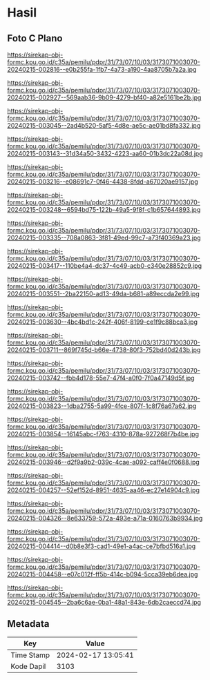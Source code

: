 # Hasil

## Foto C Plano

https://sirekap-obj-formc.kpu.go.id/c35a/pemilu/pdpr/31/73/07/10/03/3173071003070-20240215-002816--e0b255fa-1fb7-4a73-a190-4aa8705b7a2a.jpg

https://sirekap-obj-formc.kpu.go.id/c35a/pemilu/pdpr/31/73/07/10/03/3173071003070-20240215-002927--569aab36-9b09-4279-bf40-a82e5161be2b.jpg

https://sirekap-obj-formc.kpu.go.id/c35a/pemilu/pdpr/31/73/07/10/03/3173071003070-20240215-003045--2ad4b520-5af5-4d8e-ae5c-ae01bd8fa332.jpg

https://sirekap-obj-formc.kpu.go.id/c35a/pemilu/pdpr/31/73/07/10/03/3173071003070-20240215-003143--31d34a50-3432-4223-aa60-01b3dc22a08d.jpg

https://sirekap-obj-formc.kpu.go.id/c35a/pemilu/pdpr/31/73/07/10/03/3173071003070-20240215-003216--e08691c7-0f46-4438-8fdd-a67020ae9157.jpg

https://sirekap-obj-formc.kpu.go.id/c35a/pemilu/pdpr/31/73/07/10/03/3173071003070-20240215-003248--6594bd75-122b-49a5-9f8f-c1b657644893.jpg

https://sirekap-obj-formc.kpu.go.id/c35a/pemilu/pdpr/31/73/07/10/03/3173071003070-20240215-003335--708a0863-3f81-49ed-99c7-a73f40369a23.jpg

https://sirekap-obj-formc.kpu.go.id/c35a/pemilu/pdpr/31/73/07/10/03/3173071003070-20240215-003417--110be4a4-dc37-4c49-acb0-c340e28852c9.jpg

https://sirekap-obj-formc.kpu.go.id/c35a/pemilu/pdpr/31/73/07/10/03/3173071003070-20240215-003551--2ba22150-ad13-49da-b681-a89eccda2e99.jpg

https://sirekap-obj-formc.kpu.go.id/c35a/pemilu/pdpr/31/73/07/10/03/3173071003070-20240215-003630--4bc4bd1c-242f-406f-8199-ce1f9c88bca3.jpg

https://sirekap-obj-formc.kpu.go.id/c35a/pemilu/pdpr/31/73/07/10/03/3173071003070-20240215-003711--869f745d-b66e-4738-80f3-752bd40d243b.jpg

https://sirekap-obj-formc.kpu.go.id/c35a/pemilu/pdpr/31/73/07/10/03/3173071003070-20240215-003742--fbb4d178-55e7-47f4-a0f0-7f0a47149d5f.jpg

https://sirekap-obj-formc.kpu.go.id/c35a/pemilu/pdpr/31/73/07/10/03/3173071003070-20240215-003823--1dba2755-5a99-4fce-807f-1c8f76a67a62.jpg

https://sirekap-obj-formc.kpu.go.id/c35a/pemilu/pdpr/31/73/07/10/03/3173071003070-20240215-003854--16145abc-f763-4310-878a-927268f7b4be.jpg

https://sirekap-obj-formc.kpu.go.id/c35a/pemilu/pdpr/31/73/07/10/03/3173071003070-20240215-003946--d2f9a9b2-039c-4cae-a092-caff4e0f0688.jpg

https://sirekap-obj-formc.kpu.go.id/c35a/pemilu/pdpr/31/73/07/10/03/3173071003070-20240215-004257--52ef152d-8951-4635-aa46-ec27e14904c9.jpg

https://sirekap-obj-formc.kpu.go.id/c35a/pemilu/pdpr/31/73/07/10/03/3173071003070-20240215-004326--8e633759-572a-493e-a71a-0160763b9934.jpg

https://sirekap-obj-formc.kpu.go.id/c35a/pemilu/pdpr/31/73/07/10/03/3173071003070-20240215-004414--d0b8e3f3-cad1-49e1-a4ac-ce7bfbd516a1.jpg

https://sirekap-obj-formc.kpu.go.id/c35a/pemilu/pdpr/31/73/07/10/03/3173071003070-20240215-004458--e07c012f-ff5b-414c-b094-5cca39eb6dea.jpg

https://sirekap-obj-formc.kpu.go.id/c35a/pemilu/pdpr/31/73/07/10/03/3173071003070-20240215-004545--2ba6c6ae-0ba1-48a1-843e-6db2caeccd74.jpg


## Metadata

| Key        | Value               |
| ---------- | ------------------- |
| Time Stamp | 2024-02-17 13:05:41 |
| Kode Dapil | 3103                |



